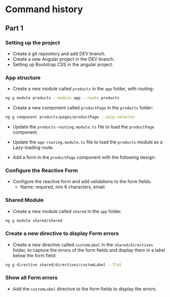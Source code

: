 # Command history

## Part 1

### Setting up the project
- Create a git repository and add DEV branch.
- Create a new Angular project in the DEV branch.
- Setting up Bootstrap CSS in the angular project.

### App structure
- Create a new module called `products` in the `app` folder, with routing: 
```bash
ng g module products --module app --route products
```

- Create a new component called `productPage` in the `products` folder: 
```bash
ng g component products/pages/productPage --skip-selector
```

- Update the `products-routing.module.ts` file to load the `productPage` component.

- Update the `app-routing.module.ts` file to load the `products` module as a Lazy-loading route.

- Add a form in the `productPage` component with the following design:


### Configure the Reactive Form
- Configure the reactive form and add validations to the form fields:
    - Name: required, min 6 characters, email.

### Shared Module
- Create a new module called `shared` in the `app` folder.
```bash
ng g module shared/shared
```

### Create a new directive to display Form errors
- Create a new directive called `customLabel` in the `shared/directives` folder, to capture the errors of the form fields and display them in a label below the form field:
```bash
ng g directive shared/directives/customLabel --flat
```

### Show all Form errors
- Add the `customLabel` directive to the form fields to display the errors.